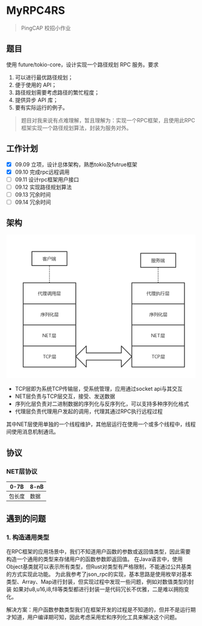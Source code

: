# MyRPC4RS

> PingCAP 校招小作业

## 题目

使用 future/tokio-core，设计实现一个路径规划 RPC 服务。要求

1. 可以进行最优路径规划；
2. 便于使用的 API；
3. 路径规划需要考虑路径的繁忙程度；
4. 提供异步 API 库；
5. 要有实际运行的例子。

> 题目对我来说有点难理解，暂且理解为：实现一个RPC框架，且使用此RPC框架实现一个路径规划算法，封装为服务对外。

## 工作计划

- [x] 09.09 立项，设计总体架构，熟悉tokio及futrue框架   
- [x] 09.10 完成rpc远程调用  
- [ ] 09.11 设计rpc框架用户接口  
- [ ] 09.12 实现路径规划算法  
- [ ] 09.13 冗余时间  
- [ ] 09.14 冗余时间  

## 架构

![架构图](img/framework.png)

* TCP层即为系统TCP传输层，受系统管理，应用通过socket api与其交互
* NET层负责与TCP层交互，接受、发送数据
* 序列化层负责对二进制数据的序列化与反序列化，可以支持多种序列化格式
* 代理层负责代理用户发起的调用，代理其通过RPC执行远程过程

其中NET层使用单独的一个线程维护，其他层运行在使用一个或多个线程中，线程间使用消息机制通讯。

## 协议

### NET层协议

| 0-7B | 8-nB |
| ----- | --- |
| 包长度 | 数据 |

## 遇到的问题

### 1. 构造通用类型

在RPC框架的应用场景中，我们不知道用户函数的参数或返回值类型，因此需要构造一个通用的类型来存储用户的函数参数即返回值。
在Java语言中，使用Object基类就可以表示所有类型，但Rust对类型有严格限制，不能通过公共基类的方式实现此功能。
为此我参考了json_rpc的实现，基本思路是使用枚举对基本类型、Array、Map进行封装，但实现过程中发现一些问题，例如对数值类型的封装
如果对u8,u16,i8,f8等类型都进行封装一是代码冗长不优雅，二是难以拥抱变化。

解决方案：用户函数参数类型我们在框架开发的过程是不知道的，但并不是运行期才知道，用户编译期可知，因此考虑采用宏和序列化工具来解决这个问题。